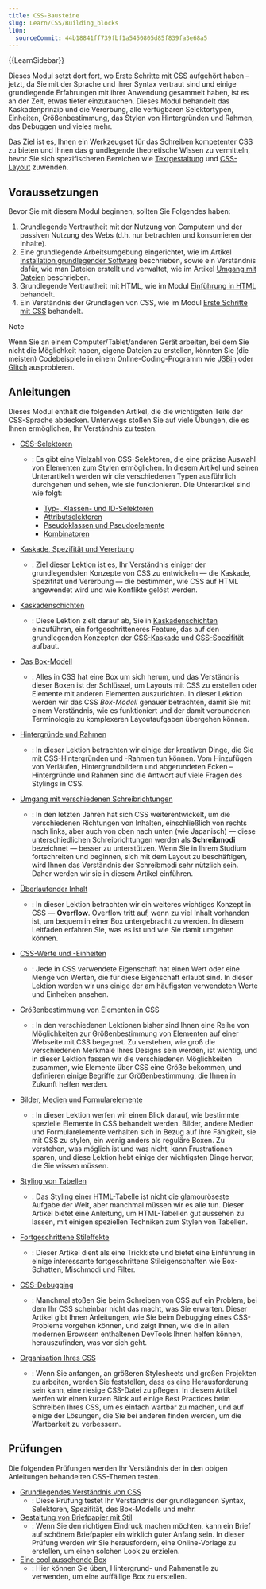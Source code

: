 ```yaml
---
title: CSS-Bausteine
slug: Learn/CSS/Building_blocks
l10n:
  sourceCommit: 44b18841ff739fbf1a5450805d85f839fa3e68a5
---
```


{{LearnSidebar}}

Dieses Modul setzt dort fort, wo [Erste Schritte mit CSS](/de/docs/Learn/CSS/First_steps) aufgehört haben – jetzt, da Sie mit der Sprache und ihrer Syntax vertraut sind und einige grundlegende Erfahrungen mit ihrer Anwendung gesammelt haben, ist es an der Zeit, etwas tiefer einzutauchen. Dieses Modul behandelt das Kaskadenprinzip und die Vererbung, alle verfügbaren Selektortypen, Einheiten, Größenbestimmung, das Stylen von Hintergründen und Rahmen, das Debuggen und vieles mehr.

Das Ziel ist es, Ihnen ein Werkzeugset für das Schreiben kompetenter CSS zu bieten und Ihnen das grundlegende theoretische Wissen zu vermitteln, bevor Sie sich spezifischeren Bereichen wie [Textgestaltung](/de/docs/Learn/CSS/Styling_text) und [CSS-Layout](/de/docs/Learn/CSS/CSS_layout) zuwenden.

## Voraussetzungen

Bevor Sie mit diesem Modul beginnen, sollten Sie Folgendes haben:

1. Grundlegende Vertrautheit mit der Nutzung von Computern und der passiven Nutzung des Webs (d.h. nur betrachten und konsumieren der Inhalte).
2. Eine grundlegende Arbeitsumgebung eingerichtet, wie im Artikel [Installation grundlegender Software](/de/docs/Learn/Getting_started_with_the_web/Installing_basic_software) beschrieben, sowie ein Verständnis dafür, wie man Dateien erstellt und verwaltet, wie im Artikel [Umgang mit Dateien](/de/docs/Learn/Getting_started_with_the_web/Dealing_with_files) beschrieben.
3. Grundlegende Vertrautheit mit HTML, wie im Modul [Einführung in HTML](/de/docs/Learn/HTML/Introduction_to_HTML) behandelt.
4. Ein Verständnis der Grundlagen von CSS, wie im Modul [Erste Schritte mit CSS](/de/docs/Learn/CSS/First_steps) behandelt.

> [!NOTE]
> Wenn Sie an einem Computer/Tablet/anderen Gerät arbeiten, bei dem Sie nicht die Möglichkeit haben, eigene Dateien zu erstellen, könnten Sie (die meisten) Codebeispiele in einem Online-Coding-Programm wie [JSBin](https://jsbin.com/) oder [Glitch](https://glitch.com/) ausprobieren.

## Anleitungen

Dieses Modul enthält die folgenden Artikel, die die wichtigsten Teile der CSS-Sprache abdecken. Unterwegs stoßen Sie auf viele Übungen, die es Ihnen ermöglichen, Ihr Verständnis zu testen.

- [CSS-Selektoren](/de/docs/Learn/CSS/Building_blocks/Selectors)

  - : Es gibt eine Vielzahl von CSS-Selektoren, die eine präzise Auswahl von Elementen zum Stylen ermöglichen. In diesem Artikel und seinen Unterartikeln werden wir die verschiedenen Typen ausführlich durchgehen und sehen, wie sie funktionieren. Die Unterartikel sind wie folgt:

    - [Typ-, Klassen- und ID-Selektoren](/de/docs/Learn/CSS/Building_blocks/Selectors/Type_Class_and_ID_Selectors)
    - [Attributselektoren](/de/docs/Learn/CSS/Building_blocks/Selectors/Attribute_selectors)
    - [Pseudoklassen und Pseudoelemente](/de/docs/Learn/CSS/Building_blocks/Selectors/Pseudo-classes_and_pseudo-elements)
    - [Kombinatoren](/de/docs/Learn/CSS/Building_blocks/Selectors/Combinators)

- [Kaskade, Spezifität und Vererbung](/de/docs/Learn/CSS/Building_blocks/Cascade_and_inheritance)

  - : Ziel dieser Lektion ist es, Ihr Verständnis einiger der grundlegendsten Konzepte von CSS zu entwickeln — die Kaskade, Spezifität und Vererbung — die bestimmen, wie CSS auf HTML angewendet wird und wie Konflikte gelöst werden.

- [Kaskadenschichten](/de/docs/Learn/CSS/Building_blocks/Cascade_layers)

  - : Diese Lektion zielt darauf ab, Sie in [Kaskadenschichten](/de/docs/Web/CSS/@layer) einzuführen, ein fortgeschritteneres Feature, das auf den grundlegenden Konzepten der [CSS-Kaskade](/de/docs/Web/CSS/Cascade) und [CSS-Spezifität](/de/docs/Web/CSS/Specificity) aufbaut.

- [Das Box-Modell](/de/docs/Learn/CSS/Building_blocks/The_box_model)
  - : Alles in CSS hat eine Box um sich herum, und das Verständnis dieser Boxen ist der Schlüssel, um Layouts mit CSS zu erstellen oder Elemente mit anderen Elementen auszurichten. In dieser Lektion werden wir das CSS _Box-Modell_ genauer betrachten, damit Sie mit einem Verständnis, wie es funktioniert und der damit verbundenen Terminologie zu komplexeren Layoutaufgaben übergehen können.
- [Hintergründe und Rahmen](/de/docs/Learn/CSS/Building_blocks/Backgrounds_and_borders)
  - : In dieser Lektion betrachten wir einige der kreativen Dinge, die Sie mit CSS-Hintergründen und -Rahmen tun können. Vom Hinzufügen von Verläufen, Hintergrundbildern und abgerundeten Ecken – Hintergründe und Rahmen sind die Antwort auf viele Fragen des Stylings in CSS.
- [Umgang mit verschiedenen Schreibrichtungen](/de/docs/Learn/CSS/Building_blocks/Handling_different_text_directions)
  - : In den letzten Jahren hat sich CSS weiterentwickelt, um die verschiedenen Richtungen von Inhalten, einschließlich von rechts nach links, aber auch von oben nach unten (wie Japanisch) — diese unterschiedlichen Schreibrichtungen werden als **Schreibmodi** bezeichnet — besser zu unterstützen. Wenn Sie in Ihrem Studium fortschreiten und beginnen, sich mit dem Layout zu beschäftigen, wird Ihnen das Verständnis der Schreibmodi sehr nützlich sein. Daher werden wir sie in diesem Artikel einführen.
- [Überlaufender Inhalt](/de/docs/Learn/CSS/Building_blocks/Overflowing_content)
  - : In dieser Lektion betrachten wir ein weiteres wichtiges Konzept in CSS — **Overflow**. Overflow tritt auf, wenn zu viel Inhalt vorhanden ist, um bequem in einer Box untergebracht zu werden. In diesem Leitfaden erfahren Sie, was es ist und wie Sie damit umgehen können.
- [CSS-Werte und -Einheiten](/de/docs/Learn/CSS/Building_blocks/Values_and_units)
  - : Jede in CSS verwendete Eigenschaft hat einen Wert oder eine Menge von Werten, die für diese Eigenschaft erlaubt sind. In dieser Lektion werden wir uns einige der am häufigsten verwendeten Werte und Einheiten ansehen.
- [Größenbestimmung von Elementen in CSS](/de/docs/Learn/CSS/Building_blocks/Sizing_items_in_CSS)
  - : In den verschiedenen Lektionen bisher sind Ihnen eine Reihe von Möglichkeiten zur Größenbestimmung von Elementen auf einer Webseite mit CSS begegnet. Zu verstehen, wie groß die verschiedenen Merkmale Ihres Designs sein werden, ist wichtig, und in dieser Lektion fassen wir die verschiedenen Möglichkeiten zusammen, wie Elemente über CSS eine Größe bekommen, und definieren einige Begriffe zur Größenbestimmung, die Ihnen in Zukunft helfen werden.
- [Bilder, Medien und Formularelemente](/de/docs/Learn/CSS/Building_blocks/Images_media_form_elements)
  - : In dieser Lektion werfen wir einen Blick darauf, wie bestimmte spezielle Elemente in CSS behandelt werden. Bilder, andere Medien und Formularelemente verhalten sich in Bezug auf Ihre Fähigkeit, sie mit CSS zu stylen, ein wenig anders als reguläre Boxen. Zu verstehen, was möglich ist und was nicht, kann Frustrationen sparen, und diese Lektion hebt einige der wichtigsten Dinge hervor, die Sie wissen müssen.
- [Styling von Tabellen](/de/docs/Learn/CSS/Building_blocks/Styling_tables)
  - : Das Styling einer HTML-Tabelle ist nicht die glamouröseste Aufgabe der Welt, aber manchmal müssen wir es alle tun. Dieser Artikel bietet eine Anleitung, um HTML-Tabellen gut aussehen zu lassen, mit einigen speziellen Techniken zum Stylen von Tabellen.
- [Fortgeschrittene Stileffekte](/de/docs/Learn/CSS/Building_blocks/Advanced_styling_effects)
  - : Dieser Artikel dient als eine Trickkiste und bietet eine Einführung in einige interessante fortgeschrittene Stileigenschaften wie Box-Schatten, Mischmodi und Filter.
- [CSS-Debugging](/de/docs/Learn/CSS/Building_blocks/Debugging_CSS)
  - : Manchmal stoßen Sie beim Schreiben von CSS auf ein Problem, bei dem Ihr CSS scheinbar nicht das macht, was Sie erwarten. Dieser Artikel gibt Ihnen Anleitungen, wie Sie beim Debugging eines CSS-Problems vorgehen können, und zeigt Ihnen, wie die in allen modernen Browsern enthaltenen DevTools Ihnen helfen können, herauszufinden, was vor sich geht.
- [Organisation Ihres CSS](/de/docs/Learn/CSS/Building_blocks/Organizing)
  - : Wenn Sie anfangen, an größeren Stylesheets und großen Projekten zu arbeiten, werden Sie feststellen, dass es eine Herausforderung sein kann, eine riesige CSS-Datei zu pflegen. In diesem Artikel werfen wir einen kurzen Blick auf einige Best Practices beim Schreiben Ihres CSS, um es einfach wartbar zu machen, und auf einige der Lösungen, die Sie bei anderen finden werden, um die Wartbarkeit zu verbessern.

## Prüfungen

Die folgenden Prüfungen werden Ihr Verständnis der in den obigen Anleitungen behandelten CSS-Themen testen.

- [Grundlegendes Verständnis von CSS](/de/docs/Learn/CSS/Building_blocks/Fundamental_CSS_comprehension)
  - : Diese Prüfung testet Ihr Verständnis der grundlegenden Syntax, Selektoren, Spezifität, des Box-Modells und mehr.
- [Gestaltung von Briefpapier mit Stil](/de/docs/Learn/CSS/Building_blocks/Creating_fancy_letterheaded_paper)
  - : Wenn Sie den richtigen Eindruck machen möchten, kann ein Brief auf schönem Briefpapier ein wirklich guter Anfang sein. In dieser Prüfung werden wir Sie herausfordern, eine Online-Vorlage zu erstellen, um einen solchen Look zu erzielen.
- [Eine cool aussehende Box](/de/docs/Learn/CSS/Building_blocks/A_cool_looking_box)
  - : Hier können Sie üben, Hintergrund- und Rahmenstile zu verwenden, um eine auffällige Box zu erstellen.
